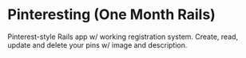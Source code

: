 # Pinteresting (One Month Rails)

Pinterest-style Rails app w/ working registration system. Create, read, update and delete your pins w/ image and description.

